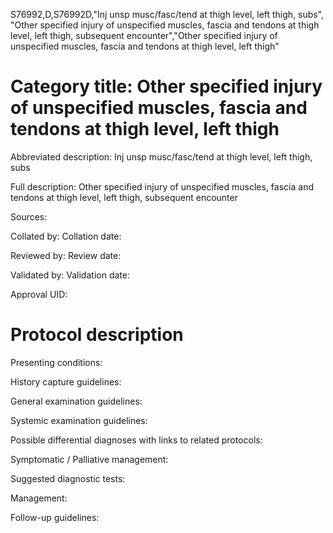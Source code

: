 S76992,D,S76992D,"Inj unsp musc/fasc/tend at thigh level, left thigh, subs", "Other specified injury of unspecified muscles, fascia and tendons at thigh level, left thigh, subsequent encounter","Other specified injury of unspecified muscles, fascia and tendons at thigh level, left thigh"
# Category title: Other specified injury of unspecified muscles, fascia and tendons at thigh level, left thigh

Abbreviated description: Inj unsp musc/fasc/tend at thigh level, left thigh, subs

Full description: Other specified injury of unspecified muscles, fascia and tendons at thigh level, left thigh, subsequent encounter

Sources:

Collated by:
Collation date:

Reviewed by:
Review date:

Validated by:
Validation date:

Approval UID:

# Protocol description

Presenting conditions:

History capture guidelines:

General examination guidelines:

Systemic examination guidelines:

Possible differential diagnoses with links to related protocols:

Symptomatic / Palliative management:

Suggested diagnostic tests:

Management:

Follow-up guidelines:
